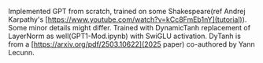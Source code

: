 Implemented GPT from scratch, trained on some Shakespeare(ref Andrej Karpathy's [https://www.youtube.com/watch?v=kCc8FmEb1nY](tutorial)). Some minor details might differ.
Trained with DynamicTanh replacement of LayerNorm as well(GPT1-Mod.ipynb) with SwiGLU activation. DyTanh is from a [https://arxiv.org/pdf/2503.10622](2025 paper) co-authored by Yann Lecunn.
